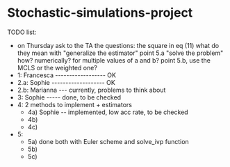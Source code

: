 # Stochastic-simulations-project
TODO list:
- on Thursday ask to the TA the questions:
                  the square in eq (11)
                  what do they mean with "generalize the estimator"
                  point 5.a "solve the problem" how? numerically? for multiple values of a and b?
                  point 5.b, use the MCLS or the weighted one?
- 1: Francesca ------------------ OK
- 2.a: Sophie ------------------- OK
- 2.b: Marianna --- currently, problems to think about
- 3: Sophie ----- done, to be checked
- 4: 2 methods to implement + estimators
   * 4a) Sophie -- implemented, low acc rate, to be checked
   * 4b) 
   * 4c)
- 5:
   * 5a) done both with Euler scheme and solve_ivp function
   * 5b)
   * 5c)
